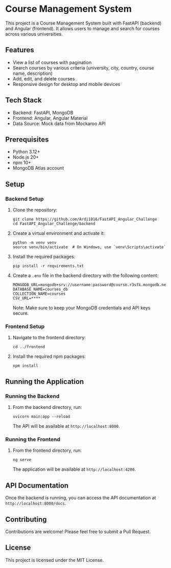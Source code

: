 # Course Management System

This project is a Course Management System built with FastAPI (backend) and Angular (frontend). It allows users to manage and search for courses across various universities.

## Features

- View a list of courses with pagination
- Search courses by various criteria (university, city, country, course name, description)
- Add, edit, and delete courses
- Responsive design for desktop and mobile devices

## Tech Stack

- Backend: FastAPI, MongoDB
- Frontend: Angular, Angular Material
- Data Source: Mock data from Mockaroo API

## Prerequisites

- Python 3.12+
- Node.js 20+
- npm 10+
- MongoDB Atlas account

## Setup

### Backend Setup

1. Clone the repository:
   ```
   git clone https://github.com/Ardi1016/FastAPI_Angular_Challenge
   cd FastAPI_Angular_Challenge/backend
   ```

2. Create a virtual environment and activate it:
   ```
   python -m venv venv
   source venv/bin/activate  # On Windows, use `venv\Scripts\activate`
   ```

3. Install the required packages:
   ```
   pip install -r requirements.txt
   ```

4. Create a `.env` file in the backend directory with the following content:
   ```
   MONGODB_URL=mongodb+srv://username:password@course.r3sfk.mongodb.net/
   DATABASE_NAME=courses_db
   COLLECTION_NAME=courses
   CSV_URL=****
   ```

   Note: Make sure to keep your MongoDB credentials and API keys secure.

### Frontend Setup

1. Navigate to the frontend directory:
   ```
   cd ../frontend
   ```

2. Install the required npm packages:
   ```
   npm install
   ```

## Running the Application

### Running the Backend

1. From the backend directory, run:
   ```
   uvicorn main:app --reload
   ```
   The API will be available at `http://localhost:8000`.

### Running the Frontend

1. From the frontend directory, run:
   ```
   ng serve
   ```
   The application will be available at `http://localhost:4200`.

## API Documentation

Once the backend is running, you can access the API documentation at `http://localhost:8000/docs`.

## Contributing

Contributions are welcome! Please feel free to submit a Pull Request.

## License

This project is licensed under the MIT License.
